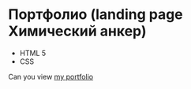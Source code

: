 # Портфолио (landing page Химический анкер)
- HTML 5
- CSS

Can you view [my portfolio](https://nikta1531.github.io/landing-page-him_anker/)
